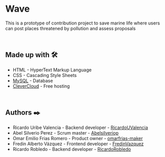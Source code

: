 # Wave
This is a prototype of contribution project to save marine life where users can post places threatened by pollution and assess proposals


<br>


## Made up with 🛠️
- HTML - HyperText Markup Language
- CSS - Cascading Style Sheets
- [MySQL](https://www.mysql.com/) - Database
- [CleverCloud](https://www.clever-cloud.com/) - Free hosting


<br>


## Authors ✒️

- Ricardo Uribe Valencia - Backend developer - [RicardoUValencia](https://github.com/RicardoUValencia)
- Abel Silverio Perez - Scrum master - [Abelsilveriop](https://github.com/Abelsilveriop)
- Omar Emilio Frias Romero - Product owner - [omarfrias-maker](https://github.com/omarfrias-maker)
- Fredin Alberto Vázquez - Frontend developer - [FredinVazquez](https://github.com/FredinVazquez)
- Ricardo Robledo - Backend developer - [RicardoRobledo](https://github.com/RicardoRobledo)
